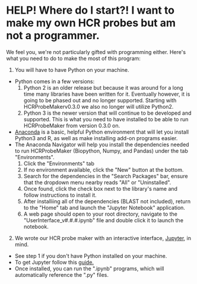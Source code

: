 # HELP! Where do I start?! I want to make my own HCR probes but am not a programmer.

We feel you, we're not particularly gifted with programming either. Here's what you need to do to make the most of this program:

1. You will have to have Python on your machine. 
  + Python comes in a few versions: 
    1. Python 2 is an older release but because it was around for a long time many libraries have been written for it. Eventually however, it is going to be phased out and no longer supported. Starting with HCRProbeMakerv0.3.0 we also no longer will utilize Python2.
    2. Python 3 is the newer version that will continue to be developed and supported. This is what you need to have installed to be able to run HCRProbeMaker from version 0.3.0 on.
  + [Anaconda](https://docs.conda.io/en/latest/miniconda.html) is a basic, helpful Python environment that will let you install Python3 and R, as well as make installing add-on programs easier.
  + The Anaconda Navigator will help you install the dependencies needed to run HCRProbeMaker (Biopython, Numpy, and Pandas) under the tab "Environments".
    1. Click the "Environments" tab
    2. If no environment available, click the "New" button at the bottom.
    3. Search for the dependencies in the "Search Packages" bar, ensure that the dropdown menu nearby reads "All" or "Uninstalled".
    4. Once found, click the check box next to the library's name and follow instructions to install it.
    5. After installiing all of the dependencies (BLAST not included), return to the "Home" tab and launch the "Jupyter Notebook" application.
    6. A web page should open to your root directory, navigate to the "UserInterface_v#.#.#.ipynb" file and double click it to launch the notebook. 

2. We wrote our HCR probe maker with an interactive interface, [Jupyter](https://jupyter.org/index.html), in mind.
  + See step 1 if you don't have Python installed on your machine.
  + To get Jupyter follow this [guide.](https://jupyterlab.readthedocs.io/en/stable/getting_started/installation.html)
  + Once installed, you can run the ".ipynb" programs, which will automatically reference the ".py" files.
